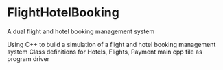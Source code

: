 # FlightHotelBooking
A dual flight and hotel booking management system

Using C++ to build a simulation of a flight and hotel booking management system
Class definitions for Hotels, Flights, Payment
main cpp file as program driver

